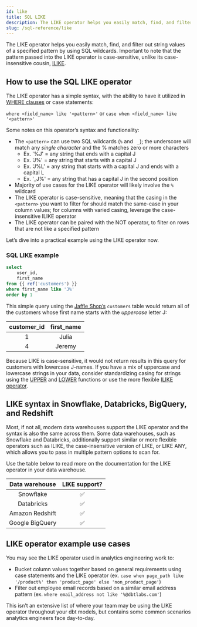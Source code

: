 ```yaml
---
id: like
title: SQL LIKE
description: The LIKE operator helps you easily match, find, and filter out case-sensitive string values of a specified pattern by using SQL wildcards.
slug: /sql-reference/like
---
```


<head>
    <title>Working with the SQL LIKE operator</title>
</head>

The LIKE operator helps you easily match, find, and filter out string values of a specified pattern by using SQL wildcards. Important to note that the pattern passed into the LIKE operator is case-sensitive, unlike its case-insensitive cousin, [ILIKE](/sql-reference/ilike).

## How to use the SQL LIKE operator

The LIKE operator has a simple syntax, with the ability to have it utilized in [WHERE clauses](/sql-reference/where) or case statements:

`where <field_name> like '<pattern>'` or `case when <field_name> like '<pattern>'`

Some notes on this operator’s syntax and functionality:
- The `<pattern>` can use two SQL wildcards (`%` and ` _`); the underscore will match any *single character* and the % matches zero or more characters
    - Ex. '%J' = any string that ends with a capital J
    - Ex. 'J%' = any string that starts with a capital J
    - Ex. 'J%L' = any string that starts with a capital J and ends with a capital L
    - Ex. '_J%' = any string that has a capital J in the second position
- Majority of use cases for the LIKE operator will likely involve the `%` wildcard
- The LIKE operator is case-sensitive, meaning that the casing in the `<pattern>` you want to filter for should match the same-case in your column values; for columns with varied casing, leverage the case-insensitive ILIKE operator
- The LIKE operator can be paired with the NOT operator, to filter on rows that are not like a specified pattern

Let’s dive into a practical example using the LIKE operator now.

### SQL LIKE example

```sql
select
    user_id,
    first_name
from {{ ref('customers') }}
where first_name like 'J%'
order by 1
```

This simple query using the [Jaffle Shop’s](https://github.com/dbt-labs/jaffle_shop) `customers` table  would return all of the customers whose first name starts with the *uppercase* letter J:

| **customer_id** | **first_name** |
|:---:|:---:|
| 1 | Julia |
| 4 | Jeremy |

Because LIKE is case-sensitive, it would not return results in this query for customers with lowercase J-names. If you have a mix of uppercase and lowercase strings in your data, consider standardizing casing for strings using the [UPPER](/sql-reference/upper) and [LOWER](/sql-reference/lower) functions or use the more flexible [ILIKE operator](/sql-reference/ilike).

## LIKE syntax in Snowflake, Databricks, BigQuery, and Redshift

Most, if not all, modern data warehouses support the LIKE operator and the syntax is also the same across them. Some data warehouses, such as Snowflake and Databricks, additionally support similar or more flexible operators such as ILIKE, the case-insensitive version of LIKE, or LIKE ANY, which allows you to pass in multiple pattern options to scan for.

Use the table below to read more on the documentation for the LIKE operator in your data warehouse.

| **Data warehouse** | **LIKE support?** |
|:---:|:---:|
| Snowflake | ✅ |
| Databricks | ✅ |
| Amazon Redshift | ✅ |
| Google BigQuery | ✅ |

## LIKE operator example use cases

You may see the LIKE operator used in analytics engineering work to:
- Bucket column values together based on general requirements using case statements and the LIKE operator (ex. `case when page_path like '/product%' then 'product_page' else 'non_product_page'`)
- Filter out employee email records based on a similar email address pattern (ex. `where email_address not like '%@dbtlabs.com'`)

This isn’t an extensive list of where your team may be using the LIKE operator throughout your dbt models, but contains some common scenarios analytics engineers face day-to-day.